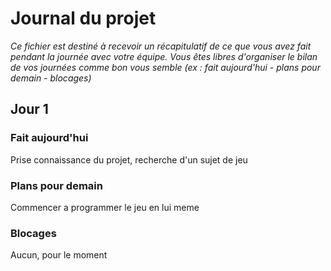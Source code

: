 # Journal du projet

*Ce fichier est destiné à recevoir un récapitulatif de ce que vous avez fait pendant la journée avec votre équipe. Vous êtes libres d'organiser le bilan de vos journées comme bon vous semble (ex : fait aujourd'hui - plans pour demain - blocages)*

## Jour 1

### Fait aujourd'hui

Prise connaissance du projet, recherche d'un sujet de jeu

### Plans pour demain

Commencer a programmer le jeu en lui meme

### Blocages

Aucun, pour le moment
